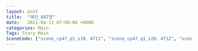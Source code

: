 ```yaml
---
layout: post
title:  "메인_047장"
date:   2021-04-11 07:00:00 +0000
categories: Main
Tags: Story Main
SceneCode: ["scene_cp47_q1_s10、4711", "scene_cp47_q1_s20、4712", "scene_cp47_q2_s10、4721", "scene_cp47_q2_s20、4722", "scene_cp47_q3_s20、4731", "scene_cp47_q4_s20、4741", "scene_cp47_q4_s30、4742"]
---
```

